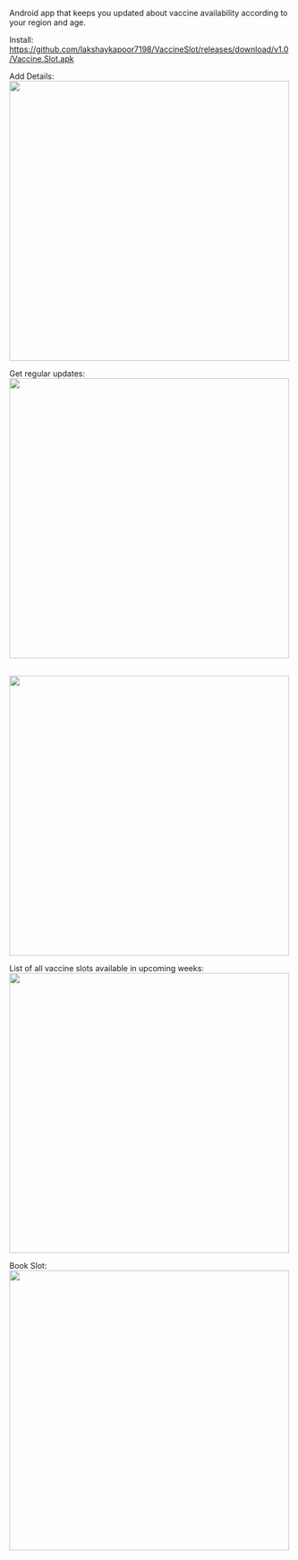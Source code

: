 Android app that keeps you updated about vaccine availability according to your region and age.

Install: https://github.com/lakshaykapoor7198/VaccineSlot/releases/download/v1.0/Vaccine.Slot.apk

Add Details:
<br />
<img src="https://user-images.githubusercontent.com/22433070/117218613-17b7b000-ae21-11eb-83bc-1c29d0616f67.png" width="500">

Get regular updates:
<br />
<img src="https://user-images.githubusercontent.com/22433070/116930253-25343500-ac7d-11eb-8550-27c69f8db723.jpg" width="500">

<br />
<img src="https://user-images.githubusercontent.com/22433070/116930280-2bc2ac80-ac7d-11eb-9b07-9f9eb6abda18.png" width="500">


List of all vaccine slots available in upcoming weeks:
<br />
<img src="https://user-images.githubusercontent.com/22433070/116930290-30876080-ac7d-11eb-81d2-eff7cb9f4224.png" width="500">

Book Slot:
<br />
<img src="https://user-images.githubusercontent.com/22433070/116930297-34b37e00-ac7d-11eb-962c-35a321120163.png" width="500">
